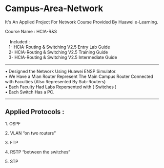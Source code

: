 # Campus-Area-Network
<p>It's An Applied Project For Network Course Provided By Huawei e-Learning.
  
Course Name : HCIA-R&S<br><br>
  &nbsp; &nbsp; Included : <br>
    &nbsp;&nbsp;&nbsp;1- HCIA-Routing & Switching V2.5 Entry Lab Guide<br>
    &nbsp;&nbsp;&nbsp;2- HCIA-Routing & Switching V2.5 Training Guide<br>
    &nbsp;&nbsp;&nbsp;3- HCIA-Routing & Switching V2.5 Intermediate Guide<br>

</p>
<hr>
<p> • Designed the Network Using Huawei ENSP Simulator.<br>
    • We Have a Mian Router Represent The Main Campus Router Connected with Faculties (Also Represented By Sub-Routers)<br>
    • Each Faculty Had Labs Repersented with ( Switches )<br>
    • Each Switch Has a PC.<br></p>
<hr>
<h2>Applied Protocols : </h2>
<p>1.	OSPF</p>
<p>2.	VLAN “on two routers”</p>
<p>3.	FTP </p>
<p>4.	RSTP “between the switches”</p>
<p>5.	STP</p>
